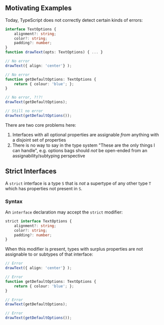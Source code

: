 ## Motivating Examples

Today, TypeScript does not correctly detect certain kinds of errors:
```ts
interface TextOptions {
	alignment?: string;
	color?: string;
	padding?: number;
}
function drawText(opts: TextOptions) { ... }

// No error
drawText({ align: 'center'} );

// No error
function getDefaultOptions: TextOptions {
	return { colour: 'blue'; };
}

// No error, ?!?!
drawText(getDefaultOptions);

// Still no error
drawText(getDefaultOptions());
```

There are two core problems here:
 1. Interfaces with all optional properties are assignable *from* anything with a disjoint set of properties
 2. There is no way to say in the type system "These are the only things I can handle", e.g. options bags should *not* be open-ended from an assignability/subtyping perspective

## Strict Interfaces

A `strict` interface is a type `S` that is *not* a supertype of any other type `T` which has
properties not present in `S`.

### Syntax

An `interface` declaration may accept the `strict` modifier:
```ts
strict interface TextOptions {
	alignment?: string;
	color?: string;
	padding?: number;
}
```

When this modifier is present, types with surplus properties are not assignable to or subtypes of that interface:

```ts
// Error
drawText({ align: 'center'} );

// Error
function getDefaultOptions: TextOptions {
	return { colour: 'blue'; };
}

// Error
drawText(getDefaultOptions);

// Error
drawText(getDefaultOptions());
```
